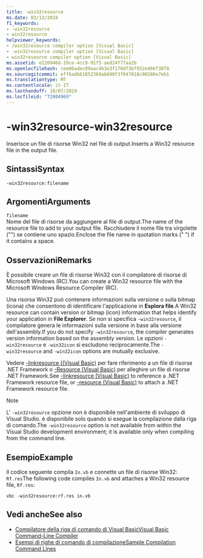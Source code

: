 ```yaml
---
title: -win32resource
ms.date: 03/13/2018
f1_keywords:
- -win32resource
- win32resource
helpviewer_keywords:
- /win32resource compiler option [Visual Basic]
- -win32resource compiler option [Visual Basic]
- win32resource compiler option [Visual Basic]
ms.assetid: e226946d-19ce-4cc9-91f5-aed24f77aa2b
ms.openlocfilehash: cee06adec89aac4b3e3f170df3bf932e466f3070
ms.sourcegitcommit: eff6adb61852369ab690f3f047818c90580e7eb1
ms.translationtype: MT
ms.contentlocale: it-IT
ms.lasthandoff: 10/07/2019
ms.locfileid: "72004969"
---
```

# <a name="-win32resource"></a><span data-ttu-id="9991b-102">-win32resource</span><span class="sxs-lookup"><span data-stu-id="9991b-102">-win32resource</span></span>
<span data-ttu-id="9991b-103">Inserisce un file di risorse Win32 nel file di output.</span><span class="sxs-lookup"><span data-stu-id="9991b-103">Inserts a Win32 resource file in the output file.</span></span>  
  
## <a name="syntax"></a><span data-ttu-id="9991b-104">Sintassi</span><span class="sxs-lookup"><span data-stu-id="9991b-104">Syntax</span></span>  
  
```console  
-win32resource:filename  
```  
  
## <a name="arguments"></a><span data-ttu-id="9991b-105">Argomenti</span><span class="sxs-lookup"><span data-stu-id="9991b-105">Arguments</span></span>  
 `filename`  
 <span data-ttu-id="9991b-106">Nome del file di risorse da aggiungere al file di output.</span><span class="sxs-lookup"><span data-stu-id="9991b-106">The name of the resource file to add to your output file.</span></span> <span data-ttu-id="9991b-107">Racchiudere il nome file tra virgolette ("") se contiene uno spazio.</span><span class="sxs-lookup"><span data-stu-id="9991b-107">Enclose the file name in quotation marks (" ") if it contains a space.</span></span>  
  
## <a name="remarks"></a><span data-ttu-id="9991b-108">Osservazioni</span><span class="sxs-lookup"><span data-stu-id="9991b-108">Remarks</span></span>  
 <span data-ttu-id="9991b-109">È possibile creare un file di risorse Win32 con il compilatore di risorse di Microsoft Windows (RC).</span><span class="sxs-lookup"><span data-stu-id="9991b-109">You can create a Win32 resource file with the Microsoft Windows Resource Compiler (RC).</span></span>  
  
 <span data-ttu-id="9991b-110">Una risorsa Win32 può contenere informazioni sulla versione o sulla bitmap (icona) che consentono di identificare l'applicazione in **Esplora file**.</span><span class="sxs-lookup"><span data-stu-id="9991b-110">A Win32 resource can contain version or bitmap (icon) information that helps identify your application in **File Explorer**.</span></span> <span data-ttu-id="9991b-111">Se non si specifica `-win32resource`, il compilatore genera le informazioni sulla versione in base alla versione dell'assembly.</span><span class="sxs-lookup"><span data-stu-id="9991b-111">If you do not specify `-win32resource`, the compiler generates version information based on the assembly version.</span></span> <span data-ttu-id="9991b-112">Le opzioni `-win32resource` e `-win32icon` si escludono reciprocamente.</span><span class="sxs-lookup"><span data-stu-id="9991b-112">The `-win32resource` and `-win32icon` options are mutually exclusive.</span></span>  
  
 <span data-ttu-id="9991b-113">Vedere [-linkresource ((Visual Basic)](../../../visual-basic/reference/command-line-compiler/linkresource.md) per fare riferimento a un file di risorse .NET Framework o [-Resource (Visual Basic)](../../../visual-basic/reference/command-line-compiler/resource.md) per alleghire un file di risorse .NET Framework.</span><span class="sxs-lookup"><span data-stu-id="9991b-113">See [-linkresource (Visual Basic)](../../../visual-basic/reference/command-line-compiler/linkresource.md) to reference a .NET Framework resource file, or [-resource (Visual Basic)](../../../visual-basic/reference/command-line-compiler/resource.md) to attach a .NET Framework resource file.</span></span>  
  
> [!NOTE]
> <span data-ttu-id="9991b-114">L' `-win32resource` opzione non è disponibile nell'ambiente di sviluppo di Visual Studio. è disponibile solo quando si esegue la compilazione dalla riga di comando.</span><span class="sxs-lookup"><span data-stu-id="9991b-114">The `-win32resource` option is not available from within the Visual Studio development environment; it is available only when compiling from the command line.</span></span>  
  
## <a name="example"></a><span data-ttu-id="9991b-115">Esempio</span><span class="sxs-lookup"><span data-stu-id="9991b-115">Example</span></span>  
 <span data-ttu-id="9991b-116">Il codice seguente compila `In.vb` e connette un file di risorse Win32: `Rf.res`</span><span class="sxs-lookup"><span data-stu-id="9991b-116">The following code compiles `In.vb` and attaches a Win32 resource file, `Rf.res`:</span></span>  
  
```console  
vbc -win32resource:rf.res in.vb  
```  
  
## <a name="see-also"></a><span data-ttu-id="9991b-117">Vedi anche</span><span class="sxs-lookup"><span data-stu-id="9991b-117">See also</span></span>

- [<span data-ttu-id="9991b-118">Compilatore della riga di comando di Visual Basic</span><span class="sxs-lookup"><span data-stu-id="9991b-118">Visual Basic Command-Line Compiler</span></span>](../../../visual-basic/reference/command-line-compiler/index.md)
- [<span data-ttu-id="9991b-119">Esempi di righe di comando di compilazione</span><span class="sxs-lookup"><span data-stu-id="9991b-119">Sample Compilation Command Lines</span></span>](../../../visual-basic/reference/command-line-compiler/sample-compilation-command-lines.md)
